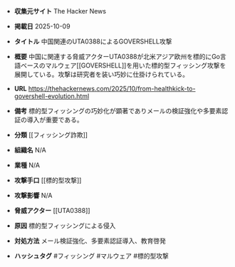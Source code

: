 - **収集元サイト**
The Hacker News

- **掲載日**
2025-10-09

- **タイトル**
中国関連のUTA0388によるGOVERSHELL攻撃

- **概要**
中国に関連する脅威アクターUTA0388が北米アジア欧州を標的にGo言語ベースのマルウェア[[GOVERSHELL]]を用いた標的型フィッシング攻撃を展開している。攻撃は研究者を装い巧妙に仕掛けられている。

- **URL**
https://thehackernews.com/2025/10/from-healthkick-to-govershell-evolution.html

- **備考**
標的型フィッシングの巧妙化が顕著でありメールの検証強化や多要素認証の導入が重要である。

- **分類**
[[フィッシング詐欺]]

- **組織名**
N/A

- **業種**
N/A

- **攻撃手口**
[[標的型攻撃]]

- **攻撃影響**
N/A

- **脅威アクター**
[[UTA0388]]

- **原因**
標的型フィッシングによる侵入

- **対処方法**
メール検証強化、多要素認証導入、教育啓発

- **ハッシュタグ**
#フィッシング #マルウェア #標的型攻撃
